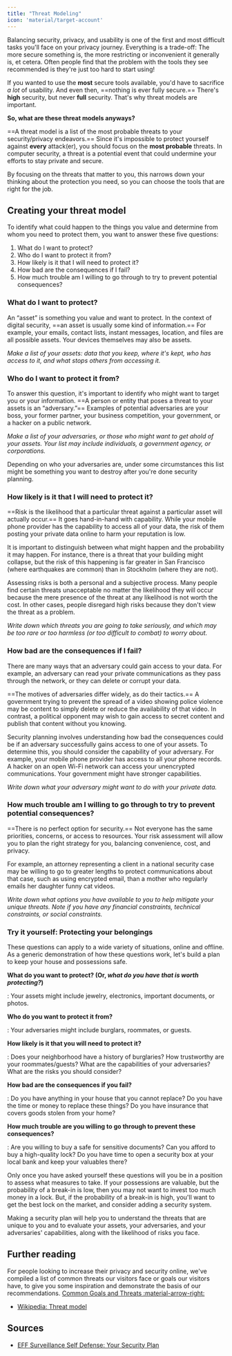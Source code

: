 ```yaml
---
title: "Threat Modeling"
icon: 'material/target-account'
---
```


Balancing security, privacy, and usability is one of the first and most difficult tasks you'll face on your privacy journey. Everything is a trade-off: The more secure something is, the more restricting or inconvenient it generally is, et cetera. Often people find that the problem with the tools they see recommended is they're just too hard to start using!

If you wanted to use the **most** secure tools available, you'd have to sacrifice *a lot* of usability. And even then, ==nothing is ever fully secure.== There's **high** security, but never **full** security. That's why threat models are important.

**So, what are these threat models anyways?**

==A threat model is a list of the most probable threats to your security/privacy endeavors.== Since it's impossible to protect yourself against **every** attack(er), you should focus on the **most probable** threats. In computer security, a threat is a potential event that could undermine your efforts to stay private and secure.

By focusing on the threats that matter to you, this narrows down your thinking about the protection you need, so you can choose the tools that are right for the job.

## Creating your threat model

To identify what could happen to the things you value and determine from whom you need to protect them, you want to answer these five questions:

1. What do I want to protect?
2. Who do I want to protect it from?
3. How likely is it that I will need to protect it?
4. How bad are the consequences if I fail?
5. How much trouble am I willing to go through to try to prevent potential consequences?

### What do I want to protect?

An “asset” is something you value and want to protect. In the context of digital security, ==an asset is usually some kind of information.== For example, your emails, contact lists, instant messages, location, and files are all possible assets. Your devices themselves may also be assets.

*Make a list of your assets: data that you keep, where it's kept, who has access to it, and what stops others from accessing it.*

### Who do I want to protect it from?

To answer this question, it's important to identify who might want to target you or your information. ==A person or entity that poses a threat to your assets is an “adversary.”== Examples of potential adversaries are your boss, your former partner, your business competition, your government, or a hacker on a public network.

*Make a list of your adversaries, or those who might want to get ahold of your assets. Your list may include individuals, a government agency, or corporations.*

Depending on who your adversaries are, under some circumstances this list might be something you want to destroy after you're done security planning.

### How likely is it that I will need to protect it?

==Risk is the likelihood that a particular threat against a particular asset will actually occur.== It goes hand-in-hand with capability. While your mobile phone provider has the capability to access all of your data, the risk of them posting your private data online to harm your reputation is low.

It is important to distinguish between what might happen and the probability it may happen. For instance, there is a threat that your building might collapse, but the risk of this happening is far greater in San Francisco (where earthquakes are common) than in Stockholm (where they are not).

Assessing risks is both a personal and a subjective process. Many people find certain threats unacceptable no matter the likelihood they will occur because the mere presence of the threat at any likelihood is not worth the cost. In other cases, people disregard high risks because they don't view the threat as a problem.

*Write down which threats you are going to take seriously, and which may be too rare or too harmless (or too difficult to combat) to worry about.*

### How bad are the consequences if I fail?

There are many ways that an adversary could gain access to your data. For example, an adversary can read your private communications as they pass through the network, or they can delete or corrupt your data.

==The motives of adversaries differ widely, as do their tactics.== A government trying to prevent the spread of a video showing police violence may be content to simply delete or reduce the availability of that video. In contrast, a political opponent may wish to gain access to secret content and publish that content without you knowing.

Security planning involves understanding how bad the consequences could be if an adversary successfully gains access to one of your assets. To determine this, you should consider the capability of your adversary. For example, your mobile phone provider has access to all your phone records. A hacker on an open Wi-Fi network can access your unencrypted communications. Your government might have stronger capabilities.

*Write down what your adversary might want to do with your private data.*

### How much trouble am I willing to go through to try to prevent potential consequences?

==There is no perfect option for security.== Not everyone has the same priorities, concerns, or access to resources. Your risk assessment will allow you to plan the right strategy for you, balancing convenience, cost, and privacy.

For example, an attorney representing a client in a national security case may be willing to go to greater lengths to protect communications about that case, such as using encrypted email, than a mother who regularly emails her daughter funny cat videos.

*Write down what options you have available to you to help mitigate your unique threats. Note if you have any financial constraints, technical constraints, or social constraints.*

### Try it yourself: Protecting your belongings

These questions can apply to a wide variety of situations, online and offline. As a generic demonstration of how these questions work, let's build a plan to keep your house and possessions safe.

**What do you want to protect? (Or, *what do you have that is worth protecting?*)**

:   Your assets might include jewelry, electronics, important documents, or photos.

**Who do you want to protect it from?**

:   Your adversaries might include burglars, roommates, or guests.

**How likely is it that you will need to protect it?**

:   Does your neighborhood have a history of burglaries? How trustworthy are your roommates/guests? What are the capabilities of your adversaries? What are the risks you should consider?

**How bad are the consequences if you fail?**

:   Do you have anything in your house that you cannot replace? Do you have the time or money to replace these things? Do you have insurance that covers goods stolen from your home?

**How much trouble are you willing to go through to prevent these consequences?**

:   Are you willing to buy a safe for sensitive documents? Can you afford to buy a high-quality lock? Do you have time to open a security box at your local bank and keep your valuables there?

Only once you have asked yourself these questions will you be in a position to assess what measures to take. If your possessions are valuable, but the probability of a break-in is low, then you may not want to invest too much money in a lock. But, if the probability of a break-in is high, you'll want to get the best lock on the market, and consider adding a security system.

Making a security plan will help you to understand the threats that are unique to you and to evaluate your assets, your adversaries, and your adversaries' capabilities, along with the likelihood of risks you face.

## Further reading

For people looking to increase their privacy and security online, we've compiled a list of common threats our visitors face or goals our visitors have, to give you some inspiration and demonstrate the basis of our recommendations. [Common Goals and Threats :material-arrow-right:](common-threats.md)

- [Wikipedia: Threat model](https://en.wikipedia.org/wiki/Threat_model)

## Sources

- [EFF Surveillance Self Defense: Your Security Plan](https://ssd.eff.org/en/module/your-security-plan)
